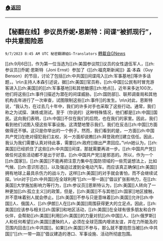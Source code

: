 ###  [:house:返回](README.md)
---


## 【秘翻在线】参议员乔妮•恩斯特：间谍“被抓现行”，中共意图险恶
`9/7/2023 8:45 AM UTC 秘密翻譯組G-Translators` [轉載自GNews](https://gnews.org/articles/1656922)

[[zh:9月6日]]，作为第一位当选为[[zh:美国参议院]]议员的女性退伍军人，[[zh:参议员]]乔妮·恩斯特（Joni Ernst）参加了《[[zh:福克斯新闻]]》盖·本森（Guy Benson）的节目，讨论了包括[[zh:中共国]]间谍闯入[[zh:军事基地]]等许多话题，。\n\n主持人本森引述说，据[[zh:美国]]官员称，[[zh:中国]]公民有时冒充游客进入[[zh:美国]]的[[zh:军事基地]]和其他敏感[[zh:地点]]，近年来多达100次，他们将这些[[zh:事件]]描述为潜在的间谍威胁。[[zh:国防部]]、联邦调查局和其他机构去年进行了一次审查，试图限制这些[[zh:事件]]的发生。\n\n对此，恩斯特说，“我认为，在过去几十年中，我们的许多对手也采取了这些行动。通常，我们称之为试探、演练或测试。至于（你说的）这种特殊情况，他们都是[[zh:中国]]国民。这向我们表明，[[zh:中国]]不仅在我们的后院，也在我们的家里。因此，我们看到他们试图入侵这些军事设施。这清楚地警示我们，我们在反击[[zh:中国]]方面做得还不够。这只是你举出的一个例子。然而，我们看到的是，一方面[[zh:中国共产党]]在绝对侵犯我们主权，另一方面却说教[[zh:拜登政府]]建立信任。因此，我认为我们需要认真对待此事，需要[[zh:政府]]做出严肃回应。”\n\n她认为，[[zh:美国]]已经抓住了这些[[zh:中共国]]间谍，那就需要再进一步。[[zh:中国共产党]]做任何这些活动都不是出于好意。[[zh:中国共产党]]是邪恶的。所以，作为一个[[zh:国家]]，[[zh:美国]]不能再把注意力集中在国防领域的一些荒诞想法上，比如气候、[[zh:意识形态]]，以及强迫过渡到全电动汽车。而应该真正确保[[zh:美国]]拥有地球上最具杀伤力的战斗力，这样[[zh:美国]]的对手就会害怕，而不会继续试探。\n\n对于[[zh:中共国]]在全球利用“[[zh:一带一路]]”倡议扩张影响力，在[[zh:美国]]大学施加影响力等行为，[[zh:参议员]]恩斯特认为，[[zh:美国]]人转向了一种更加[[zh:孤立主义]]的政策，但是，[[zh:美国]]不与其他[[zh:国家]]地区接触，并不意味着别人就会停止。[[zh:美国]]不参与只是意味着[[zh:美国]]允许[[zh:中国]]人、俄国人、[[zh:伊朗]]人在[[zh:美国]]周围获得更大的立足点。因此，[[zh:美国]]应该参与相关[[zh:国家]]和地区活动，[[zh:美国]]在全球有很多朋友和合作伙伴，会帮助[[zh:美国]]利用[[zh:美国]]的力量对抗[[zh:中国]]人、[[zh:俄罗斯]]人和任何希望[[zh:美国]]遭殃的人，必须在全球范围内增进友谊，并在力所能及的范围内回击[[zh:中共国]]。如果[[zh:美国]]不参与，那么就不要抱怨当被[[zh:中共国]]“[[zh:一带一路]]”倡议建造的港口、军事设施、活动所彻底包围。
